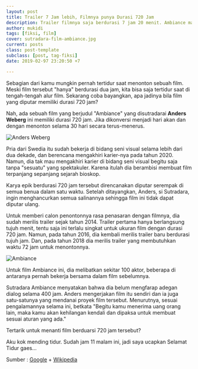 ```yaml
---
layout: post
title: Trailer 7 Jam lebih, Filmnya punya Durasi 720 Jam
description: Trailer filmnya saja berdurasi 7 jam 20 menit. Ambiance manjadi film berdurasi terpanjang sepanjang masa dengan durasi 720 jam atau 30 hari.
author: mukidi
tags: [fiksi, film]
cover: sutradara-film-ambiance.jpg
current: posts
class: post-template
subclass: [post, tag-fiksi]
date: 2019-02-97 23:20:50 +7

---
```

Sebagian dari kamu mungkin pernah tertidur saat menonton sebuah film. Meski film tersebut "hanya" berdurasi dua jam, kita bisa saja tertidur saat di tengah-tengah alur film. Sekarang coba bayangkan, apa jadinya bila film yang diputar memiliki durasi 720 jam?

Nah, ada sebuah film yang berjudul "Ambiance" yang disutradarai **Anders Weberg** ini memiliki durasi 720 jam. Jika dikonversi menjadi hari akan dan dengan menonton selama 30 hari secara terus-menerus.

![Anders Weberg](https://e.rpp-noticias.io/normal/2014/08/26/1426665.jpg)

Pria dari Swedia itu sudah bekerja di bidang seni visual selama lebih dari dua dekade, dan berencana mengakhiri karier-nya pada tahun 2020. Namun, dia tak mau mengakhiri karier di bidang seni visual begitu saja tanpa "sesuatu" yang spektakuler. Karena itulah dia berambisi membuat film terpanjang sepanjang sejarah bioskop.

Karya epik berdurasi 720 jam tersebut direncanakan diputar serempak di semua benua dalam satu waktu. Setelah ditayangkan, Anders, si Sutradara, ingin menghancurkan semua salinannya sehingga film ini tidak dapat diputar ulang.

Untuk memberi calon penontonnya rasa penasaran dengan filmnya, dia sudah merilis trailer sejak tahun 2014. Trailer pertama hanya berlangsung tujuh menit, tentu saja ini terlalu singkat untuk ukuran film dengan durasi 720 jam. Namun, pada tahun 2016, dia kembali merilis trailer baru berdurasi tujuh jam. Dan, pada tahun 2018 dia merilis trailer yang membutuhkan waktu 72 jam untuk menontonnya.

![Ambiance](https://viralnesia.org/wp-content/uploads/2018/07/ambiance-1-768x576.jpg)

Untuk film Ambiance ini, dia melibatkan sekitar 100 aktor, beberapa di antaranya pernah bekerja bersama dalam film sebelumnya.

Sutradara Ambiance menyatakan bahwa dia belum mengfarap adegan dialog selama 400 jam. Anders mengerjakan film itu sendiri dan ia juga satu-satunya yang mendanai proyek film tersebut. Menurutnya, sesuai pengalamannya selama ini, betkata "Begitu kamu menerima uang orang lain, maka kamu akan kehilangan kendali dan dipaksa untuk membuat sesuai aturan yang ada."

Tertarik untuk menanti film berduarsi 720 jam tersebut?

Aku kok mending tidur. Sudah jam 11 malam ini, jadi saya ucapkan Selamat Tidur gaes...

Sumber : [Google](https://www.google.com/search?q=ambiance+movie) + [Wikipedia](https://en.wikipedia.org/wiki/Ambiancé)

